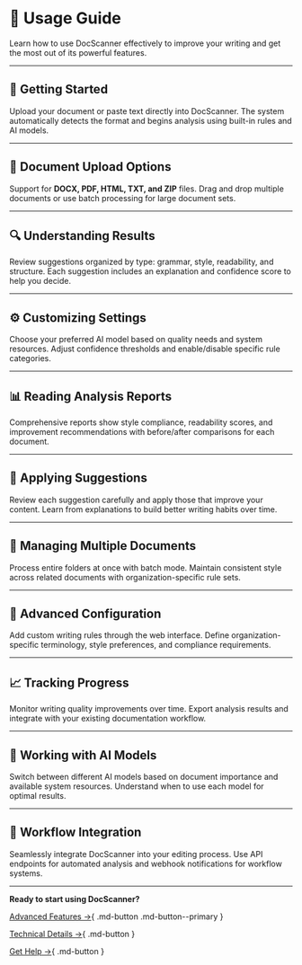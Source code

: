 # 📖 Usage Guide

Learn how to use DocScanner effectively to improve your writing and get the most out of its powerful features.

---

## 🚀 Getting Started

Upload your document or paste text directly into DocScanner. The system automatically detects the format and begins analysis using built-in rules and AI models.

---

## 📄 Document Upload Options

Support for **DOCX, PDF, HTML, TXT, and ZIP** files. Drag and drop multiple documents or use batch processing for large document sets.

---

## 🔍 Understanding Results

Review suggestions organized by type: grammar, style, readability, and structure. Each suggestion includes an explanation and confidence score to help you decide.

---

## ⚙️ Customizing Settings

Choose your preferred AI model based on quality needs and system resources. Adjust confidence thresholds and enable/disable specific rule categories.

---

## 📊 Reading Analysis Reports

Comprehensive reports show style compliance, readability scores, and improvement recommendations with before/after comparisons for each document.

---

## 🎯 Applying Suggestions

Review each suggestion carefully and apply those that improve your content. Learn from explanations to build better writing habits over time.

---

## 📁 Managing Multiple Documents

Process entire folders at once with batch mode. Maintain consistent style across related documents with organization-specific rule sets.

---

## 🔧 Advanced Configuration

Add custom writing rules through the web interface. Define organization-specific terminology, style preferences, and compliance requirements.

---

## 📈 Tracking Progress

Monitor writing quality improvements over time. Export analysis results and integrate with your existing documentation workflow.

---

## 🤖 Working with AI Models

Switch between different AI models based on document importance and available system resources. Understand when to use each model for optimal results.

---

## 🔄 Workflow Integration

Seamlessly integrate DocScanner into your editing process. Use API endpoints for automated analysis and webhook notifications for workflow systems.

---

**Ready to start using DocScanner?**

[Advanced Features →](features.md){ .md-button .md-button--primary }

[Technical Details →](technology.md){ .md-button }

[Get Help →](faq.md){ .md-button }
